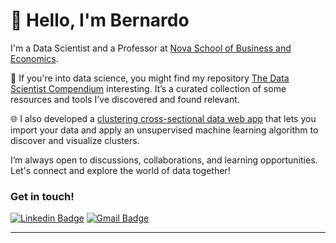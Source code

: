 # 👋 Hello, I'm Bernardo

I'm a Data Scientist and a Professor at [Nova School of Business and Economics](https://www.novasbe.unl.pt/pt/).


📃 If you're into data science, you might find my repository [The Data Scientist Compendium](https://github.com/bforbesc/the-data-scientist-compendium) interesting. It’s a curated collection of some resources and tools I've discovered and found relevant.

🌐 I also developed a [clustering cross-sectional data web app](https://bforbesc-clustering-web-app-ml-web-app-ee5tk5.streamlit.app) that lets you import your data and apply an unsupervised machine learning algorithm to discover and visualize clusters.


I’m always open to discussions, collaborations, and learning opportunities. Let's connect and explore the world of data together! 

### Get in touch!

[![Linkedin Badge](https://img.shields.io/badge/-bernardoforbescosta-blue?style=flat-square&logo=Linkedin&logoColor=white&link=https://www.linkedin.com/in/bernardoforbescosta/)](https://www.linkedin.com/in/bernardoforbescosta/)
[![Gmail Badge](https://img.shields.io/badge/-bernardoforbescosta@gmail.com-c14438?style=flat-square&logo=Gmail&logoColor=white&link=mailto:bernardoforbescosta@gmail.com)](mailto:bernardoforbescosta@gmail.com)

---


